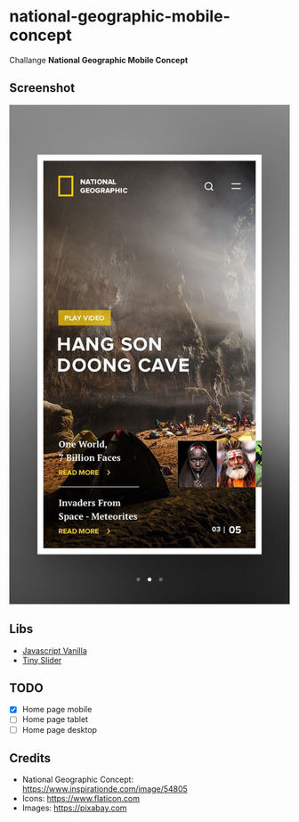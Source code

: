 # national-geographic-mobile-concept

Challange **National Geographic Mobile Concept**

## Screenshot

![National Geographic Mobile Concept](screenshots/national.jpg)

## Libs

- [Javascript Vanilla](http://vanilla-js.com)
- [Tiny Slider](https://github.com/ganlanyuan/tiny-slider)

## TODO

- [x] Home page mobile
- [ ] Home page tablet
- [ ] Home page desktop

## Credits

- National Geographic Concept: https://www.inspirationde.com/image/54805
- Icons: https://www.flaticon.com
- Images: https://pixabay.com
